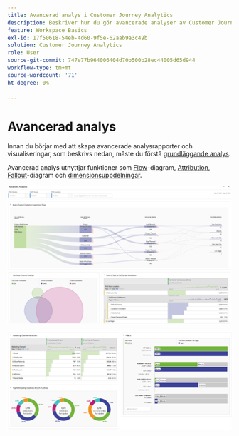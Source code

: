 ```yaml
---
title: Avancerad analys i Customer Journey Analytics
description: Beskriver hur du gör avancerade analyser av Customer Journey Analytics i Workspace.
feature: Workspace Basics
exl-id: 17f50618-54eb-4d60-9f5e-62aab9a3c49b
solution: Customer Journey Analytics
role: User
source-git-commit: 747e77b964006404d70b500b28ec44005d65d944
workflow-type: tm+mt
source-wordcount: '71'
ht-degree: 0%

---
```


# Avancerad analys

Innan du börjar med att skapa avancerade analysrapporter och visualiseringar, som beskrivs nedan, måste du förstå [grundläggande analys](/help/analysis-workspace/perform-basic-analysis.md).

Avancerad analys utnyttjar funktioner som [Flow](/help/analysis-workspace/visualizations/c-flow/flow.md)-diagram, [Attribution](/help/analysis-workspace/c-panels/attribution.md), [Fallout](/help/analysis-workspace/visualizations/fallout/fallout-flow.md)-diagram och [dimensionsuppdelningar](/help/components/dimensions/t-breakdown-fa.md).

![Avancerad analys visas i ett flödesdiagram.](assets/cja-adv-analysis1.png)

![Flera visualiseringsexempel, t.ex. donut-, venn- och skiktat stapeldiagram.](assets/cja-adv-analysis2.png)
